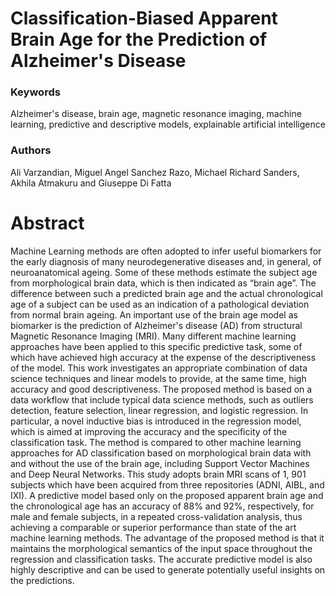 # Classification-Biased Apparent Brain Age for the Prediction of Alzheimer's Disease

### Keywords
Alzheimer's disease, brain age, magnetic resonance imaging, machine learning, predictive and descriptive models, explainable artificial intelligence

### Authors
Ali Varzandian, Miguel Angel Sanchez Razo, Michael Richard Sanders, Akhila Atmakuru and Giuseppe Di Fatta 

# Abstract
Machine Learning methods are often adopted to infer useful biomarkers for the early diagnosis of many neurodegenerative diseases and, in general, of neuroanatomical ageing. Some of these methods estimate the subject age from morphological brain data, which is then indicated as “brain age”. The difference between such a predicted brain age and the actual chronological age of a subject can be used as an indication of a pathological deviation from normal brain ageing. An important use of the brain age model as biomarker is the prediction of Alzheimer's disease (AD) from structural Magnetic Resonance Imaging (MRI). Many different machine learning approaches have been applied to this specific predictive task, some of which have achieved high accuracy at the expense of the descriptiveness of the model. This work investigates an appropriate combination of data science techniques and linear models to provide, at the same time, high accuracy and good descriptiveness. The proposed method is based on a data workflow that include typical data science methods, such as outliers detection, feature selection, linear regression, and logistic regression. In particular, a novel inductive bias is introduced in the regression model, which is aimed at improving the accuracy and the specificity of the classification task. The method is compared to other machine learning approaches for AD classification based on morphological brain data with and without the use of the brain age, including Support Vector Machines and Deep Neural Networks. This study adopts brain MRI scans of 1, 901 subjects which have been acquired from three repositories (ADNI, AIBL, and IXI). A predictive model based only on the proposed apparent brain age and the chronological age has an accuracy of 88% and 92%, respectively, for male and female subjects, in a repeated cross-validation analysis, thus achieving a comparable or superior performance than state of the art machine learning methods. The advantage of the proposed method is that it maintains the morphological semantics of the input space throughout the regression and classification tasks. The accurate predictive model is also highly descriptive and can be used to generate potentially useful insights on the predictions.

